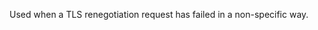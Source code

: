 
Used when a TLS renegotiation request has failed in a non-specific way.

<a id="ERR_TLS_REQUIRED_SERVER_NAME"></a>
